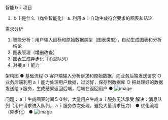 智能ｂｉ项目
1. ｂｉ是什么（商业智能化）
  a. 利用ａｉ自动生成符合要求的图表和结论

需求分析
1. 智能分析：用户输入目标和原始数据类型（图表类型），自动生成图表和分析结论
2. 图表管理（增删改查）
3. 图表生成异步化（消息队列）
4. 对接ａｉ能力

架构图
● 基础流程
  ○ 客户端输入分析诉求和原始数据，向业务后端发送请求
  ○ 业务后端利用ａｉ能力处理用户数据，过滤好，保存到数据库
  ○ 把处理好的数据发送给ａ服务，生成结果返回后端，后端在返回用户
● ![image](https://github.com/jackloveqq/yubi-backend/assets/88128240/af902f30-4b85-47bd-af5c-92d25c2f3478)

问题：ａｉ生成图表时间５０秒，大量用户生成ａｉ服务无法承受
解决：消息队列（用户请求进入队列，ａｉ服务依次处理，避免大量请求压力）
● 优化流程（异步化）
● ![image](https://github.com/jackloveqq/yubi-backend/assets/88128240/cf72356a-aed1-4a93-8aff-9a36cfd0f9f3)


